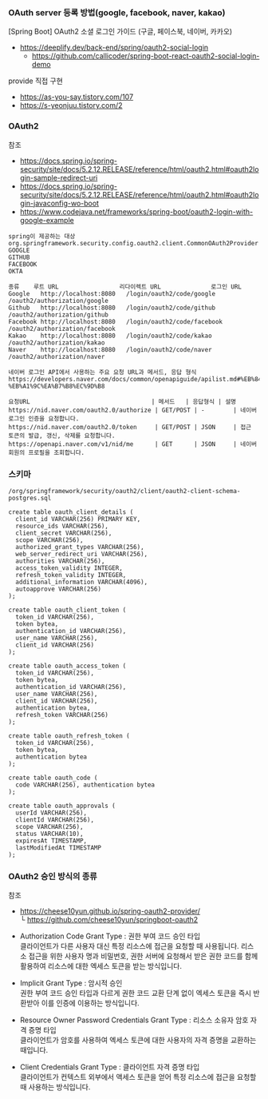 
### OAuth server 등록 방법(google, facebook, naver, kakao)
[Spring Boot] OAuth2 소셜 로그인 가이드 (구글, 페이스북, 네이버, 카카오)
- <https://deeplify.dev/back-end/spring/oauth2-social-login>
    - <https://github.com/callicoder/spring-boot-react-oauth2-social-login-demo>

provide 직접 구현  
- <https://as-you-say.tistory.com/107>
- <https://s-yeonjuu.tistory.com/2>

### OAuth2
참조  
- <https://docs.spring.io/spring-security/site/docs/5.2.12.RELEASE/reference/html/oauth2.html#oauth2login-sample-redirect-uri>
- <https://docs.spring.io/spring-security/site/docs/5.2.12.RELEASE/reference/html/oauth2.html#oauth2login-javaconfig-wo-boot>
- <https://www.codejava.net/frameworks/spring-boot/oauth2-login-with-google-example>

```
spring이 제공하는 대상
org.springframework.security.config.oauth2.client.CommonOAuth2Provider
GOOGLE
GITHUB
FACEBOOK
OKTA

종류    루트 URL                 리다이렉트 URL              로그인 URL
Google   http://localhost:8080   /login/oauth2/code/google   /oauth2/authorization/google
Github   http://localhost:8080   /login/oauth2/code/github   /oauth2/authorization/github
Facebook http://localhost:8080   /login/oauth2/code/facebook /oauth2/authorization/facebook
Kakao    http://localhost:8080   /login/oauth2/code/kakao    /oauth2/authorization/kakao
Naver    http://localhost:8080   /login/oauth2/code/naver    /oauth2/authorization/naver

네이버 로그인 API에서 사용하는 주요 요청 URL과 메서드, 응답 형식
https://developers.naver.com/docs/common/openapiguide/apilist.md#%EB%84%A4%EC%9D%B4%EB%B2%84-%EB%A1%9C%EA%B7%B8%EC%9D%B8

요청URL                                  | 메서드   | 응답형식 | 설명
https://nid.naver.com/oauth2.0/authorize | GET/POST | -        | 네이버 로그인 인증을 요청합니다.
https://nid.naver.com/oauth2.0/token     | GET/POST | JSON     | 접근 토큰의 발급, 갱신, 삭제를 요청합니다.
https://openapi.naver.com/v1/nid/me      | GET      | JSON     | 네이버 회원의 프로필을 조회합니다.
```

### 스키마

```
/org/springframework/security/oauth2/client/oauth2-client-schema-postgres.sql

create table oauth_client_details (
  client_id VARCHAR(256) PRIMARY KEY,
  resource_ids VARCHAR(256),
  client_secret VARCHAR(256),
  scope VARCHAR(256),
  authorized_grant_types VARCHAR(256),
  web_server_redirect_uri VARCHAR(256),
  authorities VARCHAR(256),
  access_token_validity INTEGER,
  refresh_token_validity INTEGER,
  additional_information VARCHAR(4096),
  autoapprove VARCHAR(256)
);

create table oauth_client_token (
  token_id VARCHAR(256),
  token bytea,
  authentication_id VARCHAR(256),
  user_name VARCHAR(256),
  client_id VARCHAR(256)
);

create table oauth_access_token (
  token_id VARCHAR(256),
  token bytea,
  authentication_id VARCHAR(256),
  user_name VARCHAR(256),
  client_id VARCHAR(256),
  authentication bytea,
  refresh_token VARCHAR(256)
);

create table oauth_refresh_token (
  token_id VARCHAR(256),
  token bytea,
  authentication bytea
);

create table oauth_code (
  code VARCHAR(256), authentication bytea
);

create table oauth_approvals (
  userId VARCHAR(256),
  clientId VARCHAR(256),
  scope VARCHAR(256),
  status VARCHAR(10),
  expiresAt TIMESTAMP,
  lastModifiedAt TIMESTAMP
);
```

### OAuth2 승인 방식의 종류
참조
- <https://cheese10yun.github.io/spring-oauth2-provider/></br>
 └ <https://github.com/cheese10yun/springboot-oauth2>


- Authorization Code Grant Type : 권한 부여 코드 승인 타입</br>
  클라이언트가 다른 사용자 대신 특정 리소스에 접근을 요청할 때 사용됩니다. 리스소 접근을 위한 사용자 명과 비밀번호, 권한 서버에 요청해서 받은 권한 코드를 함께 활용하여 리소스에 대한 엑세스 토큰을 받는 방식입니다.


- Implicit Grant Type : 암시적 승인</br>
  권한 부여 코드 승인 타입과 다르게 권한 코드 교환 단계 없이 엑세스 토큰을 즉시 반환받아 이를 인증에 이용하는 방식입니다.


- Resource Owner Password Credentials Grant Type : 리소스 소유자 암호 자격 증명 타입</br>
  클라이언트가 암호를 사용하여 엑세스 토큰에 대한 사용자의 자격 증명을 교환하는 때입니다.


- Client Credentials Grant Type : 클라이언트 자격 증명 타입</br>
  클라이언트가 컨텍스트 외부에서 액세스 토큰을 얻어 특정 리소스에 접근을 요청할 때 사용하는 방식입니다.
